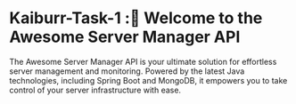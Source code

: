 # Kaiburr-Task-1 :🚀 Welcome to the Awesome Server Manager API 
The Awesome Server Manager API is your ultimate solution for effortless server management and monitoring. Powered by the latest Java technologies, including Spring Boot and MongoDB, it empowers you to take control of your server infrastructure with ease.

